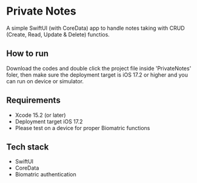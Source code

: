 # Private Notes

A simple SwiftUI (with CoreData) app to handle notes taking with CRUD (Create, Read, Update & Delete) functios.

## How to run 

Download the codes and double click the project file inside 'PrivateNotes' foler, then make sure the deployment target is iOS 17.2 or higher and you can run on device or simulator.


## Requirements

* Xcode 15.2 (or later)
* Deployment target iOS 17.2
* Please test on a device for proper Biomatric functions


## Tech stack

* SwiftUI
* CoreData
* Biomatric authentication 

 
